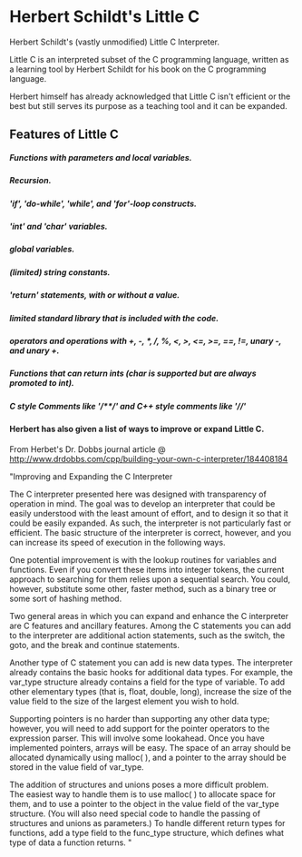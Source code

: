 # Herbert Schildt's Little C
Herbert Schildt's (vastly unmodified) Little C Interpreter.

Little C is an interpreted subset of the C programming language, written as a learning tool by Herbert Schildt for his book on the C programming language.

Herbert himself has already acknowledged that Little C isn't efficient or the best but still serves its purpose as a teaching tool and it can be expanded.

## Features of Little C

##### Functions with parameters and local variables.
##### Recursion.
##### 'if', 'do-while', 'while', and 'for'-loop constructs.
##### 'int' and 'char' variables.
##### global variables.
##### (limited) string constants.
##### 'return' statements, with or without a value.
##### limited standard library that is included with the code.
##### operators and operations with +, -, *, /, %, <, >, <=, >=, ==, !=, unary -, and unary +.
##### Functions that can return ints (char is supported but are always promoted to int).
##### C style Comments like '/**/' and C++ style comments like '//'

#### Herbert has also given a list of ways to improve or expand Little C.

From Herbet's Dr. Dobbs journal article @ http://www.drdobbs.com/cpp/building-your-own-c-interpreter/184408184


"Improving and Expanding the C Interpreter

The C interpreter presented here was designed with transparency of 
operation in mind.  The goal was to develop an interpreter that could be
 easily understood with the least amount of effort, and to design it so 
that it could be easily expanded.  As such, the interpreter is not 
particularly fast or efficient.  The basic structure of the interpreter 
is correct, however, and you can increase its speed of execution in the 
following ways.



One potential improvement is with the lookup routines for variables and 
functions.  Even if you convert these items into integer tokens, the 
current approach to searching for them relies upon a sequential search. 
 You could, however, substitute some other, faster method, such as a 
binary tree or some sort of hashing method.



Two general areas in which you can expand and enhance the C interpreter 
are C features and ancillary features.  Among the C statements you can 
add to the interpreter are additional action statements, such as the 
switch, the goto, and the break and continue statements.



Another type of C statement you can add is new data types.  The 
interpreter already contains the basic hooks for additional data types. 
 For example, the var_type structure already contains a field for the 
type of variable.  To add other elementary types (that is, float, 
double, long), increase the size of the value field to the size of the 
largest element you wish to hold.



Supporting pointers is no harder than supporting any other data type; 
however, you will need to add support for the pointer operators to the 
expression parser.  This will involve some lookahead.  Once you have 
implemented pointers, arrays will be easy.  The space of an array should
 be allocated dynamically using malloc( ), and a pointer to the array 
should be stored in the value field of var_type.



The addition of structures and unions poses a more difficult problem.  
The easiest way to handle them is to use malloc( ) to allocate space for
 them, and to use a pointer to the object in the value field of the 
var_type structure.  (You will also need special code to handle the 
passing of structures and unions as parameters.) To handle different 
return types for functions, add a type field to the func_type structure,
 which defines what type of data a function returns.
"

